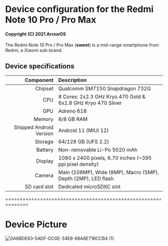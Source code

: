 Device configuration for the Redmi Note 10 Pro / Pro Max
==============================================================

#### Copyright (C) 2021 ArrowOS

The Redmi Note 10 Pro / Pro Max (**sweet**) is a mid-range smartphone from Redmi, a Xiaomi sub-brand.

## Device specifications

Component   | Description
-------:|:-------------------------
Chipset | Qualcomm SM7150 Snapdragon 732G
CPU     | 8 Cores: 2x2.3 GHz Kryo 470 Gold & 6x1.8 GHz Kryo 470 Silver
GPU     | Adreno 618
Memory  | 6/8 GB RAM
Shipped Android Version | Android 11 (MIUI 12)
Storage | 64/128 GB (UFS 2.2)
Battery | Non-removable Li-Po 5020 mAh
Display | 1080 x 2400 pixels, 6.70 inches (~395 ppi pixel density)
Camera  | Main (108MP), Wide (8MP), Macro (5MP), Depth (2MP), LED flash
SD card slot | Dedicated microSDXC slot

==============================================================

# Device Picture

![0A6BDE83-5ADF-DC0E-34E8-68A8E71BCCB4 (1)](https://user-images.githubusercontent.com/52545734/120107342-ed8cb000-c18a-11eb-92b7-555edfaa2778.png)
